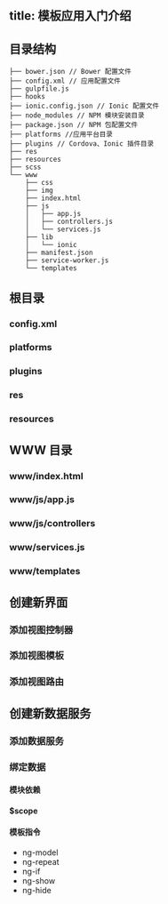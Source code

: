 title: 模板应用入门介绍
---

## 目录结构

```
├── bower.json // Bower 配置文件
├── config.xml // 应用配置文件
├── gulpfile.js
├── hooks
├── ionic.config.json // Ionic 配置文件
├── node_modules // NPM 模块安装目录
├── package.json // NPM 包配置文件
├── platforms //应用平台目录
├── plugins // Cordova、Ionic 插件目录
├── res
├── resources
├── scss
└── www
    ├── css
    ├── img
    ├── index.html
    ├── js
    │   ├── app.js
    │   ├── controllers.js
    │   └── services.js
    ├── lib
    │   └── ionic
    ├── manifest.json
    ├── service-worker.js
    └── templates
```

## 根目录

### config.xml

### platforms

### plugins

### res

### resources

## WWW 目录

### www/index.html

### www/js/app.js

### www/js/controllers

### www/services.js

### www/templates

## 创建新界面

### 添加视图控制器

### 添加视图模板

### 添加视图路由

## 创建新数据服务

### 添加数据服务

### 绑定数据

#### 模块依赖

#### $scope

#### 模板指令

- ng-model
- ng-repeat
- ng-if
- ng-show
- ng-hide